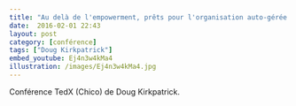 ```yaml
---
title: "Au delà de l'empowerment, prêts pour l'organisation auto-gérée ? par D. Kirkpatrick"
date:  2016-02-01 22:43
layout: post
category: [conférence]
tags: ["Doug Kirkpatrick"]
embed_youtube: Ej4n3w4kMa4
illustration: /images/Ej4n3w4kMa4.jpg
---
```


Conférence TedX (Chico) de Doug Kirkpatrick.

